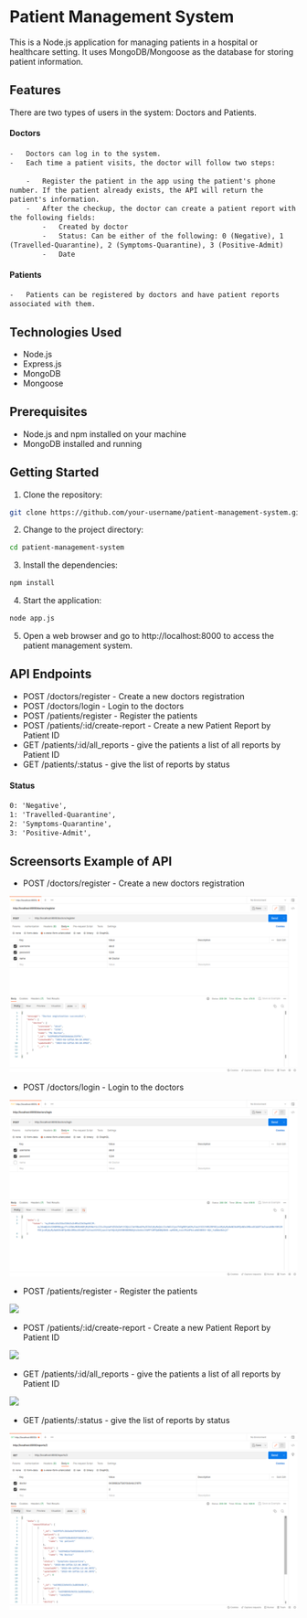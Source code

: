 # Patient Management System

This is a Node.js application for managing patients in a hospital or healthcare setting. It uses MongoDB/Mongoose as the database for storing patient information.

## Features

There are two types of users in the system: Doctors and Patients.

#### Doctors

    -   Doctors can log in to the system.
    -   Each time a patient visits, the doctor will follow two steps:

        -   Register the patient in the app using the patient's phone number. If the patient already exists, the API will return the patient's information.
        -   After the checkup, the doctor can create a patient report with the following fields:
            -   Created by doctor
            -   Status: Can be either of the following: 0 (Negative), 1 (Travelled-Quarantine), 2 (Symptoms-Quarantine), 3 (Positive-Admit)
            -   Date

#### Patients

    -   Patients can be registered by doctors and have patient reports associated with them.

## Technologies Used

-   Node.js
-   Express.js
-   MongoDB
-   Mongoose

## Prerequisites

-   Node.js and npm installed on your machine
-   MongoDB installed and running

## Getting Started

1. Clone the repository:

```bash
git clone https://github.com/your-username/patient-management-system.git
```

2. Change to the project directory:

```bash
cd patient-management-system
```

3. Install the dependencies:

```bash
npm install
```

4. Start the application:

```bash
node app.js
```

5. Open a web browser and go to http://localhost:8000 to access the patient management system.

## API Endpoints

-   POST /doctors/register - Create a new doctors registration
-   POST /doctors/login - Login to the doctors
-   POST /patients/register - Register the patients
-   POST /patients/:id/create-report - Create a new Patient Report by Patient ID
-   GET /patients/:id/all_reports - give the patients a list of all reports by Patient ID
-   GET /patients/:status - give the list of reports by status

#### Status

    0: 'Negative',
    1: 'Travelled-Quarantine',
    2: 'Symptoms-Quarantine',
    3: 'Positive-Admit',

## Screensorts Example of API 

-   POST /doctors/register - Create a new doctors registration

![](/images/doctors-register.png)

-   POST /doctors/login - Login to the doctors

![](/images/doctors-login.png)

-   POST /patients/register - Register the patients

![](/images/patients-register.png)

-   POST /patients/:id/create-report - Create a new Patient Report by Patient ID

![](/images/patients-id-create-report.png)

-   GET /patients/:id/all_reports - give the patients a list of all reports by Patient ID

![](/images/patients-id-all-report.png)

-   GET /patients/:status - give the list of reports by status

![](/images/reports-status.png)
